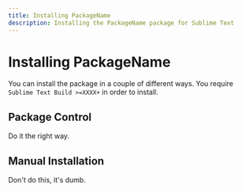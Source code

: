 ```yaml
---
title: Installing PackageName
description: Installing the PackageName package for Sublime Text
---
```


# Installing PackageName

You can install the package in a couple of different ways. You require
`Sublime Text Build >=XXXX+` in order to install.


## Package Control

Do it the right way.


## Manual Installation

Don't do this, it's dumb.
